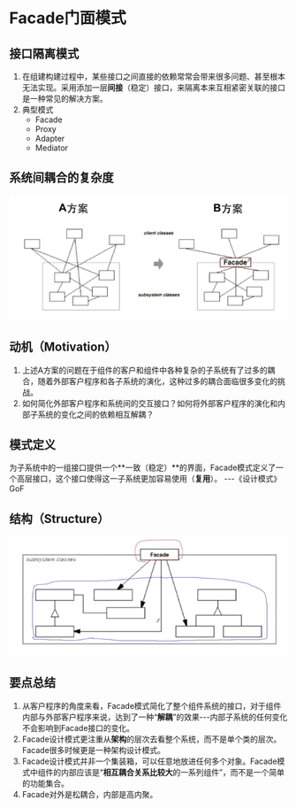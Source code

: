 # Facade门面模式

## 接口隔离模式

1. 在组建构建过程中，某些接口之间直接的依赖常常会带来很多问题、甚至根本无法实现。采用添加一层**间接**（稳定）接口，来隔离本来互相紧密关联的接口是一种常见的解决方案。
2. 典型模式
    * Facade
    * Proxy
    * Adapter
    * Mediator

## 系统间耦合的复杂度

![20200102171846.png](https://raw.githubusercontent.com/SunshlnW/Design-Mode/master/image/Facade%E9%97%A8%E9%9D%A2%E6%A8%A1%E5%BC%8F/20200102171846.png)

## 动机（Motivation）

1. 上述A方案的问题在于组件的客户和组件中各种复杂的子系统有了过多的耦合，随着外部客户程序和各子系统的演化，这种过多的耦合面临很多变化的挑战。
2. 如何简化外部客户程序和系统间的交互接口？如何将外部客户程序的演化和内部子系统的变化之间的依赖相互解耦？

## 模式定义

为子系统中的一组接口提供一个**一致（稳定）**的界面，Facade模式定义了一个高层接口，这个接口使得这一子系统更加容易使用（**复用**）。
                                                ---《设计模式》GoF

## 结构（Structure）

![20200102172510.png](https://raw.githubusercontent.com/SunshlnW/Design-Mode/master/image/Facade%E9%97%A8%E9%9D%A2%E6%A8%A1%E5%BC%8F/20200102172510.png)

## 要点总结

1. 从客户程序的角度来看，Facade模式简化了整个组件系统的接口，对于组件内部与外部客户程序来说，达到了一种“**解耦**”的效果---内部子系统的任何变化不会影响到Facade接口的变化。
2. Facade设计模式更注重从**架构**的层次去看整个系统，而不是单个类的层次。Facade很多时候更是一种架构设计模式。
3. Facade设计模式并非一个集装箱，可以任意地放进任何多个对象。Facade模式中组件的内部应该是“**相互耦合关系比较大**的一系列组件”，而不是一个简单的功能集合。
4. Facade对外是松耦合，内部是高内聚。

